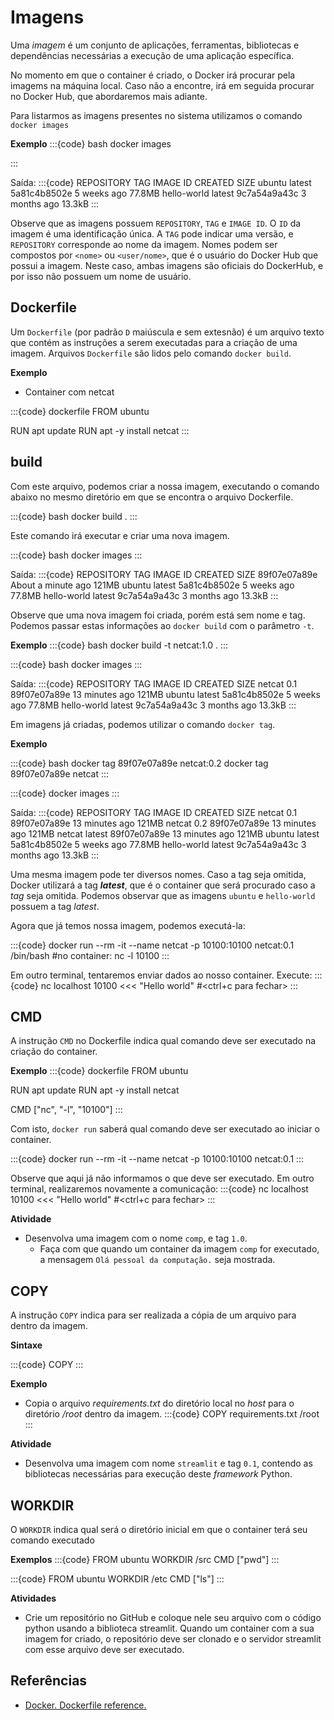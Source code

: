 # Imagens

Uma *imagem* é um conjunto de aplicações, ferramentas, bibliotecas e dependências necessárias a execução de uma aplicação específica.

No momento em que o container é criado, o Docker irá procurar pela imagems na máquina local. Caso não a encontre, irá em seguida procurar no Docker Hub, que abordaremos mais adiante.

Para listarmos as imagens presentes no sistema utilizamos o comando `docker images`

**Exemplo**
:::{code} bash
docker images

:::

Saída:
:::{code} 
REPOSITORY       TAG       IMAGE ID       CREATED              SIZE
ubuntu           latest    5a81c4b8502e   5 weeks ago          77.8MB
hello-world      latest    9c7a54a9a43c   3 months ago         13.3kB
:::

Observe que as imagens possuem `REPOSITORY`, `TAG` e `IMAGE ID`. O `ID` da imagem é uma identificação única. A `TAG` pode indicar uma versão, e `REPOSITORY` corresponde ao nome da imagem. Nomes podem ser compostos por `<nome>` ou `<user/nome>`, que é o usuário do Docker Hub que possui a imagem. Neste caso, ambas imagens são oficiais do DockerHub, e por isso não possuem um nome de usuário.

## Dockerfile

Um `Dockerfile` (por padrão `D` maiúscula e sem extesnão) é um arquivo texto que contém as instruções a serem executadas para a criação de uma imagem. Arquivos `Dockerfile` são lidos pelo comando `docker build`.

**Exemplo**
-  Container com netcat

:::{code} dockerfile
FROM ubuntu

RUN apt update
RUN apt -y install netcat
:::

## build

Com este arquivo, podemos criar a nossa imagem, executando o comando abaixo no mesmo diretório em que se encontra o arquivo Dockerfile.

:::{code} bash
docker build .
:::

Este comando irá executar e criar uma nova imagem. 

:::{code} bash
docker images
:::

Saída:
:::{code} 
REPOSITORY       TAG       IMAGE ID       CREATED              SIZE
<none>           <none>    89f07e07a89e   About a minute ago   121MB
ubuntu           latest    5a81c4b8502e   5 weeks ago          77.8MB
hello-world      latest    9c7a54a9a43c   3 months ago         13.3kB
:::

Observe que uma nova imagem foi criada, porém está sem nome e tag. Podemos passar estas informações ao `docker build` com o parâmetro `-t`.

**Exemplo**
:::{code} bash
docker build -t netcat:1.0 .
:::

:::{code} bash
docker images
:::

Saída:
:::{code} 
REPOSITORY       TAG       IMAGE ID       CREATED          SIZE
netcat           0.1       89f07e07a89e   13 minutes ago   121MB
ubuntu           latest    5a81c4b8502e   5 weeks ago      77.8MB
hello-world      latest    9c7a54a9a43c   3 months ago     13.3kB
:::

Em imagens já criadas, podemos utilizar o comando `docker tag`.

**Exemplo**

:::{code} bash
docker tag 89f07e07a89e netcat:0.2
docker tag 89f07e07a89e netcat
:::

:::{code} 
docker images
:::

Saída:
:::{code} 
REPOSITORY       TAG       IMAGE ID       CREATED          SIZE
netcat           0.1       89f07e07a89e   13 minutes ago   121MB
netcat           0.2       89f07e07a89e   13 minutes ago   121MB
netcat           latest    89f07e07a89e   13 minutes ago   121MB
ubuntu           latest    5a81c4b8502e   5 weeks ago      77.8MB
hello-world      latest    9c7a54a9a43c   3 months ago     13.3kB
:::

Uma mesma imagem pode ter diversos nomes. Caso a tag seja omitida, Docker utilizará a tag **_latest_**, que é o container que será procurado caso a *tag* seja omitida. Podemos observar que as imagens `ubuntu` e `hello-world` possuem a tag *latest*.


Agora que já temos nossa imagem, podemos executá-la:

:::{code} 
docker run --rm -it --name netcat -p 10100:10100 netcat:0.1 /bin/bash
#no container:
nc -l 10100
:::

Em outro terminal, tentaremos enviar dados ao nosso container. Execute:
:::{code} 
nc localhost 10100 <<< "Hello world"
#<ctrl+c para fechar>
:::

## CMD 

A instrução `CMD` no Dockerfile indica qual comando deve ser executado na criação do container.

**Exemplo**
:::{code} dockerfile
FROM ubuntu

RUN apt update
RUN apt -y install netcat

CMD ["nc", "-l", "10100"]
:::

Com isto, `docker run` saberá qual comando deve ser executado ao iniciar o container.

:::{code} 
docker run --rm -it --name netcat -p 10100:10100 netcat:0.1
:::

Observe que aqui já não informamos o que deve ser executado. Em outro terminal, realizaremos novamente a comunicação:
:::{code} 
nc localhost 10100 <<< "Hello world"
#<ctrl+c para fechar>
:::

**Atividade**
- Desenvolva uma imagem com o nome `comp`, e tag `1.0`.
    - Faça com que quando um container da imagem `comp` for executado, a mensagem `Olá pessoal da computação.` seja mostrada.

## COPY

A instrução `COPY` indica para ser realizada a cópia de um arquivo para dentro da imagem.

**Sintaxe**

:::{code} 
COPY <arquivo host> <local na imagem>
:::

**Exemplo**
- Copia o arquivo *requirements.txt* do diretório local no *host* para o diretório */root* dentro da imagem.
:::{code} 
COPY requirements.txt /root
:::



**Atividade**
- Desenvolva uma imagem com nome `streamlit` e tag `0.1`, contendo as bibliotecas necessárias para execução deste *framework* Python.

## WORKDIR

O `WORKDIR` indica qual será o diretório inicial em que o container terá seu comando executado

**Exemplos**
:::{code} 
FROM ubuntu
WORKDIR /src
CMD ["pwd"]
:::

:::{code} 
FROM ubuntu
WORKDIR /etc
CMD ["ls"]
:::

**Atividades**

- Crie um repositório no GitHub e coloque nele seu arquivo com o código python usando a biblioteca streamlit. Quando um container com a sua imagem for criado, o repositório deve ser clonado e o servidor streamlit com esse arquivo deve ser executado.


## Referências
- [Docker. Dockerfile reference.](https://docs.docker.com/engine/reference/builder/)
